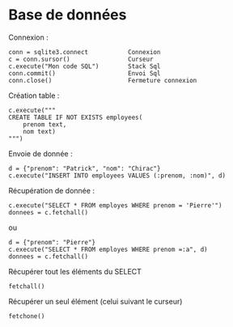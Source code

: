 # Base de données

Connexion :

    conn = sqlite3.connect           Connexion
    c = conn.sursor()                Curseur
    c.execute("Mon code SQL")        Stack Sql
    conn.commit()                    Envoi Sql
    conn.close()                     Fermeture connexion

Création table :

    c.execute("""
    CREATE TABLE IF NOT EXISTS employees(
        prenom text,
        nom text)
    """)

Envoie de donnée :

    d = {"prenom": "Patrick", "nom": "Chirac"}
    c.execute("INSERT INTO employees VALUES (:prenom, :nom)", d)

Récupération de donnée :

    c.execute("SELECT * FROM employes WHERE prenom = 'Pierre'")
    donnees = c.fetchall()
ou
 
    d = {"prenom": "Pierre"}
    c.execute("SELECT * FROM employes WHERE prenom =:a", d)
    donnees = c.fetchall()

Récupérer tout les éléments du SELECT

    fetchall() 

Récupérer un seul élément (celui suivant le curseur)

    fetchone() 